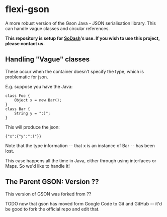 flexi-gson
==========

A more robust version of the Gson Java - JSON serialisation library. This can handle vague classes and circular references.

**This repository is setup for [SoDash](http://sodash.com)'s use. If you wish to use this project, please contact us.** 

## Handling "Vague" classes 

These occur when the container doesn't specify the type, which is problematic for json.

E.g. suppose you have the Java:

	class Foo {
		Object x = new Bar();
	}
	class Bar {
		String y = ":)";
	}

This will produce the json:

	{"x":{"y":":)"}}

Note that the type information -- that x is an instance of Bar -- has been lost.

This case happens all the time in Java, either through using interfaces or Maps. So we'd like to handle it!

## The Parent GSON: Version ??

This version of GSON was forked from ??

TODO now that gson has moved form Google Code to Git and GitHub -- it'd be good to fork the official repo and edit that.
